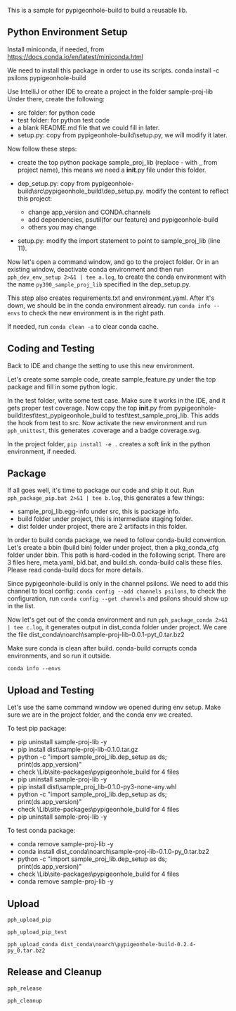 This is a sample for pypigeonhole-build to build a reusable lib.

## Python Environment Setup

Install miniconda, if needed, from https://docs.conda.io/en/latest/miniconda.html

We need to install this package in order to use its scripts.
conda install -c psilons pypigeonhole-build

Use IntelliJ or other IDE to create a project in the folder sample-proj-lib
Under there, create the following:

- src folder: for python code
- test folder: for python test code
- a blank README.md file that we could fill in later.
- setup.py: copy from pypigeonhole-build\setup.py, we will modify it later.

Now follow these steps:
- create the top python package sample_proj_lib (replace - with _ from project 
  name), this means we need a __init__.py file under this folder.
- dep_setup.py: copy from pypigeonhole-build\src\pypigeonhole_build\dep_setup.py.
  modify the content to reflect this project:
  
    - change app_version and CONDA.channels
    - add dependencies, psutil(for our feature) and pypigeonhole-build
    - others you may change

- setup.py: modify the import statement to point to sample_proj_lib (line 11).

Now let's open a command window, and go to the project folder. Or in an 
existing window, deactivate conda environment and then run 
```pph_dev_env_setup 2>&1 | tee a.log```, 
to create the conda environment with the name ```py390_sample_proj_lib``` 
specified in the dep_setup.py.

This step also creates requirements.txt and environment.yaml. After it's down,
we should be in the conda environment already. run ```conda info --envs``` to
check the new environment is in the right path.

If needed, run ```conda clean -a``` to clear conda cache.

## Coding and Testing
Back to IDE and change the setting to use this new environment.

Let's create some sample code, create sample_feature.py under the top package 
and fill in some python logic. 

In the test folder, write some test case. Make sure it works in the IDE, and
it gets proper test coverage. Now copy the top __init__.py from 
pypigeonhole-build\test\test_pypigeonhole_build to test\test_sample_proj_lib.
This adds the hook from test to src.
Now activate the new environment and run ```pph_unittest```, 
this generates .coverage and a badge coverage.svg.

In the project folder, ```pip install -e .``` creates a soft link in the
python environment, if needed.


## Package

If all goes well, it's time to package our code and ship it out. Run 
```pph_package_pip.bat 2>&1 | tee b.log```, this generates a few things:
- sample_proj_lib.egg-info under src, this is package info.
- build folder under project, this is intermediate staging folder.
- dist folder under project, there are 2 artifacts in this folder.

In order to build conda package, we need to follow conda-build convention.
Let's create a bbin (build bin) folder under project, then a pkg_conda_cfg
folder under bbin. This path is hard-coded in the following script. There
are 3 files here, meta.yaml, bld.bat, and build.sh. conda-build calls these
files. Please read conda-build docs for more details.

Since pypigeonhole-build is only in the channel psilons. We need to add this
channel to local config:
```conda config --add channels psilons```, to check the configuration, run
```conda config --get channels``` and psilons should show up in the list.

Now let's get out of the conda environment and run 
```pph_package_conda 2>&1 | tee c.log```, 
it generates output in dist_conda folder under project. We care the file 
dist_conda\noarch\sample-proj-lib-0.0.1-pyt_0.tar.bz2

Make sure conda is clean after build. conda-build corrupts conda environments,
and so run it outside.

```conda info --envs```


## Upload and Testing   

Let's use the same command window we opened during env setup. Make sure we are
in the project folder, and the conda env we created.

To test pip package:
- pip uninstall sample-proj-lib -y  
- pip install dist\sample-proj-lib-0.1.0.tar.gz  
- python -c "import sample_proj_lib.dep_setup as ds; print(ds.app_version)"
- check <env>\Lib\site-packages\pypigeonhole_build for 4 files
- pip uninstall sample-proj-lib -y
- pip install dist\sample_proj_lib-0.1.0-py3-none-any.whl
- python -c "import sample_proj_lib.dep_setup as ds; print(ds.app_version)"
- check <env>\Lib\site-packages\pypigeonhole_build for 4 files
- pip uninstall sample-proj-lib -y

To test conda package:
- conda remove sample-proj-lib -y
- conda install dist_conda\noarch\sample-proj-lib-0.1.0-py_0.tar.bz2
- python -c "import sample_proj_lib.dep_setup as ds; print(ds.app_version)"
- check <env>\Lib\site-packages\pypigeonhole_build for 4 files
- conda remove sample-proj-lib -y

## Upload

```pph_upload_pip```

```pph_upload_pip_test```

```pph_upload_conda dist_conda\noarch\pypigeonhole-build-0.2.4-py_0.tar.bz2```

## Release and Cleanup

```pph_release```

```pph_cleanup```
